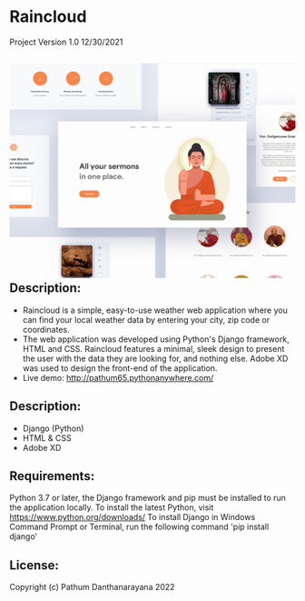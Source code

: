 # Raincloud
Project Version 1.0 12/30/2021

![alt text](https://github.com/pathumd/Sadaham-Sisila/blob/main/mainmockup.jpg?raw=true)
Description:
--------------
- Raincloud is a simple, easy-to-use weather web application where you can find your local weather data by entering your city, zip code or coordinates.
- The web application was developed using Python's Django framework, HTML and CSS. Raincloud features a minimal, sleek design to present the user with the data they are looking for, and nothing else. Adobe XD was used to design the front-end of the application.
- Live demo: http://pathum65.pythonanywhere.com/

Description:
--------------
- Django (Python)
- HTML & CSS
- Adobe XD

Requirements:
---------
Python 3.7 or later, the Django framework and pip must be installed to run the application locally.
To install the latest Python, visit https://www.python.org/downloads/
To install Django in Windows Command Prompt or Terminal, run the following command 'pip install django'

License:
---------
Copyright (c) Pathum Danthanarayana 2022
